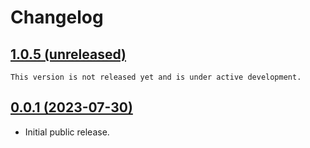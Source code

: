 # Changelog

## [1.0.5 (unreleased)](https://github.com/DLRSP/workflows/compare/v0.0.1...main)

```{important}
This version is not released yet and is under active development.
```

## [0.0.1 (2023-07-30)](https://github.com/DLRSP/workflows/compare/e9ae391...v0.0.1)

- Initial public release.